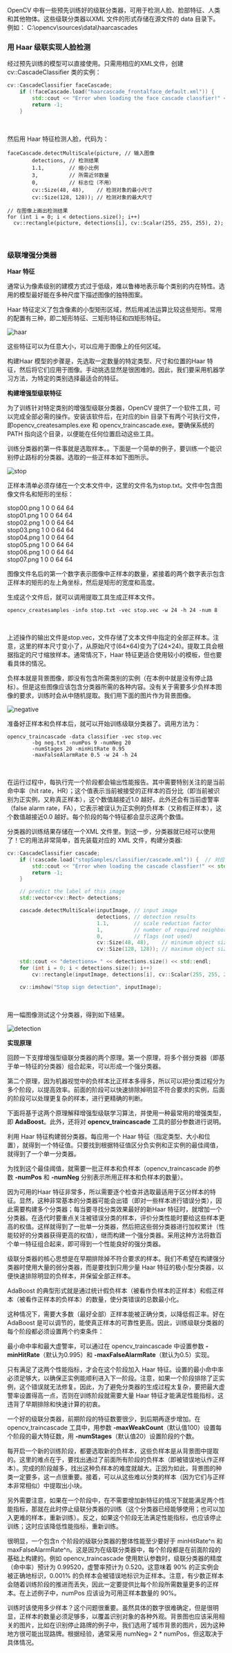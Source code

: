 OpenCV 中有一些预先训练好的级联分类器，可用于检测人脸、脸部特征、人类和其他物体。这些级联分类器以XML 文件的形式存储在源文件的 data 目录下。例如：
C:\opencv\sources\data\haarcascades

### 用 Haar 级联实现人脸检测

经过预先训练的模型可以直接使用。只需用相应的XML文件，创建 cv::CascadeClassifier 类的实例：
```c++
cv::CascadeClassifier faceCascade;
    if (!faceCascade.load("haarcascade_frontalface_default.xml")) {
        std::cout << "Error when loading the face cascade classfier!" << std::endl;
        return -1;
    }
```
<br>

然后用 Haar 特征检测人脸，代码为：
```
faceCascade.detectMultiScale(picture, // 输入图像 
		detections, // 检测结果
		1.1,        // 缩小比例
		3,          // 所需近邻数量
		0,          // 标志位（不用）
		cv::Size(48, 48),    // 检测对象的最小尺寸
		cv::Size(128, 128)); // 检测对象的最大尺寸
    
// 在图像上画出检测结果
for (int i = 0; i < detections.size(); i++)
  cv::rectangle(picture, detections[i], cv::Scalar(255, 255, 255), 2);
```
<br>

### 级联增强分类器

**Haar 特征**

通常认为像素级别的建模方式过于低级，难以鲁棒地表示每个类别的内在特性。选用的模型最好能在多种尺度下描述图像的独特图案。
<br>

Haar 特征定义了包含像素的小型矩形区域，然后用减法运算比较这些矩形。常用的配置有三种，即二矩形特征、三矩形特征和四矩形特征。

![haar](https://github.com/sumpig/OpenCV/blob/master/%E5%AE%9E%E7%94%A8%E6%A1%88%E4%BE%8B/pictures/haar.png)

这些特征可以为任意大小，可以应用于图像上的任何区域。
<br>

构建Haar 模型的步骤是，先选取一定数量的特定类型、尺寸和位置的Haar 特征，然后将它们应用于图像。手动挑选显然是很困难的。因此，我们要采用机器学习方法，为特定的类别选择最适合的特征。
<br>

**构建增强型级联特征**

为了训练针对特定类别的增强型级联分类器，OpenCV 提供了一个软件工具，可以完成全部必需的操作。安装该软件后，在对应的bin 目录下有两个可执行文件，即opencv_createsamples.exe 和 opencv_traincascade.exe。要确保系统的PATH 指向这个目录，以便能在任何位置启动这些工具。
<br>

训练分类器的第一件事就是选取样本。。下面是一个简单的例子，要训练一个能识别停止路标的分类器。选取的一些正样本如下图所示。

![stop](https://github.com/sumpig/OpenCV/blob/master/%E5%AE%9E%E7%94%A8%E6%A1%88%E4%BE%8B/pictures/stop.png)

正样本清单必须存储在一个文本文件中，这里的文件名为stop.txt。文件中包含图像文件名和矩形的坐标：

stop00.png 1 0 0 64 64<br>
stop01.png 1 0 0 64 64<br>
stop02.png 1 0 0 64 64<br>
stop03.png 1 0 0 64 64<br>
stop04.png 1 0 0 64 64<br>
stop05.png 1 0 0 64 64<br>
stop06.png 1 0 0 64 64<br>
stop07.png 1 0 0 64 64<br>

图像文件名后的第一个数字表示图像中正样本的数量，紧接着的两个数字表示包含正样本的矩形的左上角坐标，然后是矩形的宽度和高度。

生成这个文件后，就可以调用提取工具生成正样本文件。
```
opencv_createsamples -info stop.txt -vec stop.vec -w 24 -h 24 -num 8
```
<br>

上述操作的输出文件是stop.vec，文件存储了文本文件中指定的全部正样本。注意，这里的样本尺寸变小了，从原始尺寸(64×64)变为了(24×24)。提取工具会根据指定的尺寸缩放样本。通常情况下，Haar 特征更适合使用较小的模板，但也要看具体的情况。

负样本就是背景图像，即没有包含所需类别的实例（在本例中就是没有停止路标）。但是这些图像应该包含分类器所需的各种内容。没有关于需要多少负样本图像的要求，训练时会从中随机提取。我们用下面的图片作为背景图像。

![negative](https://github.com/sumpig/OpenCV/blob/master/%E5%AE%9E%E7%94%A8%E6%A1%88%E4%BE%8B/pictures/negative.png)

准备好正样本和负样本后，就可以开始训练级联分类器了。调用方法为：

```
opencv_traincascade -data classifier -vec stop.vec
		-bg neg.txt -numPos 9 -numNeg 20
		-numStages 20 -minHitRate 0.95
		-maxFalseAlarmRate 0.5 -w 24 -h 24
```
<br>

在运行过程中，每执行完一个阶段都会输出性能报告。其中需要特别关注的是当前命中率（hit rate，HR）；这个值表示当前被接受的正样本的百分比（即当前被识别为正实例，又称真正样本），这个数值越接近1.0 越好。此外还会有当前虚警率（false alarm rate，FA），它表示被误认为正实例的负样本（又称假正样本），这个数值越接近0.0 越好。每个阶段的每个特征都会显示这两个数值。

分类器的训练结果存储在一个XML 文件里。到这一步，分类器就已经可以使用了！它的用法非常简单，首先装载对应的 XML 文件，构建分类器:
```c++
cv::CascadeClassifier cascade;
    if (!cascade.load("stopSamples/classifier/cascade.xml")) {  // 对应的 XML 文件
        std::cout << "Error when loading the cascade classfier!" << std::endl; 
        return -1; 
    }

    // predict the label of this image
    std::vector<cv::Rect> detections;

    cascade.detectMultiScale(inputImage, // input image 
                             detections, // detection results
                             1.1,        // scale reduction factor
                             1,          // number of required neighbor detections
                             0,          // flags (not used)
                             cv::Size(48, 48),    // minimum object size to be detected
                             cv::Size(128, 128)); // maximum object size to be detected

    std::cout << "detections= " << detections.size() << std::endl;
    for (int i = 0; i < detections.size(); i++)
        cv::rectangle(inputImage, detections[i], cv::Scalar(255, 255, 255), 2);

    cv::imshow("Stop sign detection", inputImage);
```
<br>

用一幅图像测试这个分类器，得到如下结果。

![detection](https://github.com/sumpig/OpenCV/blob/master/%E5%AE%9E%E7%94%A8%E6%A1%88%E4%BE%8B/pictures/detection.png)

**实现原理**

回顾一下支撑增强型级联分类器的两个原理。第一个原理，将多个弱分类器（即基于单一特征的分类器）组合起来，可以形成一个强分类器。

第二个原理，因为机器视觉中的负样本比正样本多得多，所以可以把分类过程分为多个阶段，以提高效率。前面的阶段可以快速排除掉明显不符合要求的实例，后面的阶段可以处理更复杂的样本，进行更精确的判断。

下面将基于这两个原理解释增强型级联学习算法，并使用一种最常用的增强类型，即 **AdaBoost**。此外，还将对 **opencv_traincascade** 工具的部分参数进行说明。

利用 Haar 特征构建弱分类器。每应用一个 Haar 特征（指定类型、大小和位置），就得到一个特征值。只要找到根据特征值区分负实例和正实例的最佳阈值，就得到了一个单一分类器。

为找到这个最佳阈值，就需要一批正样本和负样本（opencv_traincascade 的参数 **-numPos** 和 **-numNeg** 分别表示所用正样本和负样本的数量）。

因为可用的Haar 特征非常多，所以需要逐个检查并选取最适用于区分样本的特征。显然，这种非常基本的分类器可能会出错（即对一些样本进行错误分类），因此需要构建多个分类器；每当要寻找分类效果最好的新Haar 特征时，就增加一个分类器。在迭代时要重点关注被错误分类的样本，评价分类性能时要给这些样本更高的权值。这样就得到了一批单一分类器，然后把这些弱分类器进行加权累计（性能较好的分类器获得更高的权值），继而构建一个强分类器。采用这种方法将数百个单一特征组合起来，即可得到一个性能良好的强分类器。

级联分类器的核心思想是在早期排除掉不符合要求的样本。我们不希望在构建强分类器时使用大量的弱分类器，而是要找到只用少量 Haar 特征的极小型分类器，以便快速排除明显的负样本，并保留全部正样本。

AdaBoost 的典型形式就是通过统计假负样本（被看作负样本的正样本）和假正样本（被看作正样本的负样本）的数量，使分类错误的总数最小化。

这种情况下，需要大多数（最好全部）正样本能被正确分类，以降低假正率。好在AdaBoost 是可以调节的，能使真正样本的可靠性更高。因此，训练级联分类器的每个阶段都必须设置两个约束条件：

最小命中率和最大虚警率，可以通过在 opencv_traincascade 中设置参数 **-minHitRate**（默认为0.995）和 **-maxFalseAlarmRate**（默认为0.5）实现。

只有满足了这两个性能指标，才会在这个阶段加入 Haar 特征。设置的最小命中率必须足够大，以确保正实例能顺利进入下一阶段。注意，如果一个阶段排除了正实例，这个错误就无法修复。因此，为了避免分类器的生成过程太复杂，要把最大虚警率设置得高一点，否则在训练阶段就需要大量 Haar 特征才能满足性能指标，这违背了早期排除和快速计算的初衷。

一个好的级联分类器，前期阶段的特征数要很少，到后期再逐步增加。在 opencv_traincascade 工具中，用参数 **-maxWeakCount**（默认值100）设置每个阶段的最大特征数，用 **-numStages**（默认值20）设置阶段的个数。

每开启一个新的训练阶段，都要选取新的负样本，这些负样本是从背景图中提取的。这里的难点在于，要找出通过了前面所有阶段的负样本（即被错误地认作正样本）。完成的阶段越多，找出这种负样本的难度就越大。正因为如此，背景图的种类一定要多，这一点很重要。接着，可以从这些难以分类的样本（因为它们与正样本非常相似）中提取出小块。

另外需要注意，如果在一个阶段中，在不需要增加新特征的情况下就能满足两个性能指标，那就在此时停止级联分类器的训练（这个分类器已经能够使用；也可以加入更难的样本，重新训练）。反之，如果这个阶段无法满足性能指标，也应该停止训练；这时应该降低性能指标，重新训练。

很明显，一个包含n 个阶段的级联分类器的整体性能至少要好于 minHitRate^n 和 maxFalseAlarmRate^n。这是因为在级联分类器中，每个阶段都是在前面阶段的基础上构建的。例如 opencv_traincascade 使用默认参数时，级联分类器的精度（命中率）预计为 0.99520，虚警率预计为 0.520。这意味着 90% 的正实例会被正确地标识，0.001% 的负样本会被错误地标识为正样本。注意，有少数正样本会随着训练阶段的推进而丢失，因此一定要提供比每个阶段所需数量更多的正样本。在上述例子中，numPos 应该设为可用正样本数量的 90%。

训练时该使用多少样本？这个问题很重要。虽然具体的数字很难确定，但是很明显，正样本的数量必须足够多，以覆盖识别对象的各种外观。背景图也应该采用相关的图片，比如在识别停止路牌的例子中，我们选用了城市背景的图片，因为这种地方很可能出现路牌。根据经验，通常采用 numNeg= 2 \* numPos，但这取决于具体情况。
